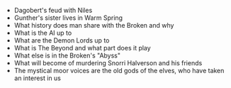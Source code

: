 * Dagobert's feud with Niles
* Gunther's sister lives in Warm Spring
* What history does man share with the Broken and why
* What is the AI up to
* What are the Demon Lords up to
* What is The Beyond and what part does it play
* What else is in the Broken's "Abyss"
* What will become of murdering Snorri Halverson and his friends
* The mystical moor voices are the old gods of the elves, who have taken an interest in us